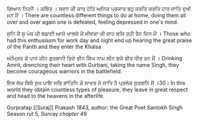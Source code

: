 ਗਿਆਨ ਨਿਰਨੈ । ਕਬਿੱਤ । 
ਸਦਨ ਕੀ ਕਾਰ ਹੋਤਿ ਅਨਿਕ ਪ੍ਰਕਾਰ ਬਹੁ ਕਰਤਿ ਕਰਤਿ ਹਾਰ ਜਾਤਿ ਦੁਖੀ ਮਨ ਮੈਂ ।
There are countless different things to do at home, doing them all over and over again one is defeated, feeling depressed in one's mind. 

ਸੁਨਿ ਕੈ ਸੁ ਪੰਥ ਕੀ ਬਡਾਈ ਆਯੋ ਖਾਲਸੇ ਮੈਂ ਜੀਵਕਾ ਕੀ ਚਾਹ ਬਸਿ ਰਹੀ ਰੈਨ ਦਿਨ ਮੈਂ ।
Those who had this enthusiasm for work day and night end up hearing the great praise of the Panth and they enter the Khalsa

ਅੰਮ੍ਰਿਤ ਕੋ ਪਾਨ ਕੀਨ ਗੁਰਬਾਨੀ ਰਿਦੇ ਭੀਨ ਸਿੰਘ ਨਾਮ ਲੀਨ ਭਯੋ ਬੀਰ ਧੀਰ ਰਨ ਮੈਂ ।
Drinking Amrit, drenching their heart with Gurbani, taking the name Singh, they become courageous warriors in the battlefield. 

ਇਸ ਲੋਕ ਬਿਖੈ ਸੁਖ ਪਾਇ ਸਭਿ ਭਾਂਤਿਨਿ ਕੋ ਸਾਦਰ ਸੋ ਜਾਤਿ ਹੈ ਪ੍ਰਲੋਕ ਸੁਰਗਨਿ ਮੈਂ ।30।
In this world they obtain countless types of pleasure, they leave in great respect and head to the heavens in the afterlife. 

Gurpratap [[Suraj]] Prakash *1843*, author: the Great Poet Santokh Singh
Season *rut* 5, Sunray *chapter* 49

